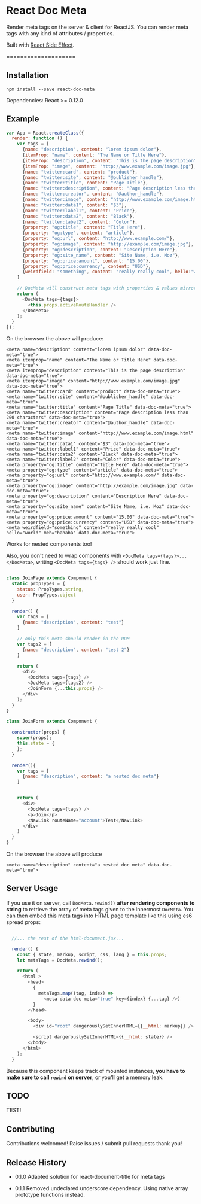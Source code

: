 React Doc Meta
====================

Render meta tags on the server & client for ReactJS. You can render meta tags with any kind of attributes / properties.

Built with [React Side Effect](https://github.com/gaearon/react-side-effect).

====================

## Installation

```
npm install --save react-doc-meta
```

Dependencies: React >= 0.12.0

## Example

```javascript
var App = React.createClass({
  render: function () {
    var tags = [
      {name: "description", content: "lorem ipsum dolor"},
      {itemProp: "name", content: "The Name or Title Here"},
      {itemProp: "description", content: "This is the page description"},
      {itemProp: "image", content: "http://www.example.com/image.jpg"},
      {name: "twitter:card", content: "product"},
      {name: "twitter:site", content: "@publisher_handle"},
      {name: "twitter:title", content: "Page Title"},
      {name: "twitter:description", content: "Page description less than 200 characters"},
      {name: "twitter:creator", content: "@author_handle"},
      {name: "twitter:image", content: "http://www.example.com/image.html"},
      {name: "twitter:data1", content: "$3"},
      {name: "twitter:label1", content: "Price"},
      {name: "twitter:data2", content: "Black"},
      {name: "twitter:label2", content: "Color"},
      {property: "og:title", content: "Title Here"},
      {property: "og:type", content: "article"},
      {property: "og:url", content: "http://www.example.com/"},
      {property: "og:image", content: "http://example.com/image.jpg"},
      {property: "og:description", content: "Description Here"},
      {property: "og:site_name", content: "Site Name, i.e. Moz"},
      {property: "og:price:amount", content: "15.00"},
      {property: "og:price:currency", content: "USD"},
      {weirdfield: "something", content: "really really cool", hello:"world", meh: "hahaha"}
    ]

    // DocMeta will construct meta tags with properties & values mirroring the above key-value pairs
    return (
      <DocMeta tags={tags}>
        <this.props.activeRouteHandler />
      </DocMeta>
    );
  }
});
```

On the browser the above will produce:

```
<meta name="description" content="lorem ipsum dolor" data-doc-meta="true">
<meta itemprop="name" content="The Name or Title Here" data-doc-meta="true">
<meta itemprop="description" content="This is the page description" data-doc-meta="true">
<meta itemprop="image" content="http://www.example.com/image.jpg" data-doc-meta="true">
<meta name="twitter:card" content="product" data-doc-meta="true">
<meta name="twitter:site" content="@publisher_handle" data-doc-meta="true">
<meta name="twitter:title" content="Page Title" data-doc-meta="true">
<meta name="twitter:description" content="Page description less than 200 characters" data-doc-meta="true">
<meta name="twitter:creator" content="@author_handle" data-doc-meta="true">
<meta name="twitter:image" content="http://www.example.com/image.html" data-doc-meta="true">
<meta name="twitter:data1" content="$3" data-doc-meta="true">
<meta name="twitter:label1" content="Price" data-doc-meta="true">
<meta name="twitter:data2" content="Black" data-doc-meta="true">
<meta name="twitter:label2" content="Color" data-doc-meta="true">
<meta property="og:title" content="Title Here" data-doc-meta="true">
<meta property="og:type" content="article" data-doc-meta="true">
<meta property="og:url" content="http://www.example.com/" data-doc-meta="true">
<meta property="og:image" content="http://example.com/image.jpg" data-doc-meta="true">
<meta property="og:description" content="Description Here" data-doc-meta="true">
<meta property="og:site_name" content="Site Name, i.e. Moz" data-doc-meta="true">
<meta property="og:price:amount" content="15.00" data-doc-meta="true">
<meta property="og:price:currency" content="USD" data-doc-meta="true">
<meta weirdfield="something" content="really really cool" hello="world" meh="hahaha" data-doc-meta="true">
```

Works for nested components too!

Also, you don't need to wrap components with ```<DocMeta tags={tags}>...</DocMeta>```, writing ```<DocMeta tags={tags} />``` should work just fine.


```javascript

class JoinPage extends Component {
  static propTypes = {
    status: PropTypes.string,
    user: PropTypes.object
  }

  render() {
    var tags = [
      {name: "description", content: "test"}
    ]

    // only this meta should render in the DOM
    var tags2 = [
      {name: "description", content: "test 2"}
    ]

    return (
      <div>
        <DocMeta tags={tags} />
        <DocMeta tags={tags2} />
        <JoinForm {...this.props} />
      </div>
    );
  }
}

class JoinForm extends Component {

  constructor(props) {
    super(props);
    this.state = {
    };
  }

  render(){
    var tags = [
      {name: "description", content: "a nested doc meta"}
    ]


    return (
      <div>
        <DocMeta tags={tags} />
        <p>Join</p>
        <NavLink routeName="account">Test</NavLink>
      </div>
    )
  }
}

```

On the browser the above will produce

```
<meta name="description" content="a nested doc meta" data-doc-meta="true">
```


## Server Usage

If you use it on server, call `DocMeta.rewind()` **after rendering components to string** to retrieve the array of meta tags given to the innermost `DocMeta`. You can then embed this meta tags into HTML page template like this using es6 spread props:

```javascript

  //... the rest of the html-document.jsx...

  render() {
    const { state, markup, script, css, lang } = this.props;
    let metaTags = DocMeta.rewind();

    return (
      <html >
        <head>
          {
            metaTags.map((tag, index) =>
              <meta data-doc-meta="true" key={index} {...tag} />)
          }
        </head>

        <body>
          <div id="root" dangerouslySetInnerHTML={{__html: markup}} />

          <script dangerouslySetInnerHTML={{__html: state}} />
        </body>
      </html>
    );
  }

```

Because this component keeps track of mounted instances, **you have to make sure to call `rewind` on server**, or you'll get a memory leak.

## TODO

TEST!

## Contributing

Contributions welcomed! Raise issues / submit pull requests thank you!

## Release History

* 0.1.0 Adapted solution for react-document-title for meta tags

* 0.1.1 Removed undeclared underscore dependency. Using native array prototype functions instead.